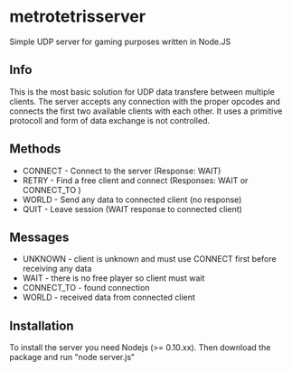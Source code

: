metrotetrisserver
=================

Simple UDP server for gaming purposes written in Node.JS

Info
----

This is the most basic solution for UDP data transfere between multiple clients.
The server accepts any connection with the proper opcodes and connects the first two available clients with each other.
It uses a primitive protocoll and form of data exchange is not controlled.

Methods
-------

- CONNECT - Connect to the server (Response: WAIT)
- RETRY - Find a free client and connect (Responses: WAIT or CONNECT_TO <client>)
- WORLD <data> - Send any data to connected client (no response)
- QUIT - Leave session (WAIT response to connected client)

Messages
--------

- UNKNOWN - client is unknown and must use CONNECT first before receiving any data
- WAIT - there is no free player so client must wait
- CONNECT_TO <client> - found connection
- WORLD <data> - received data from connected client

Installation
------------

To install the server you need Nodejs (>= 0.10.xx).
Then download the package and run "node server.js"
